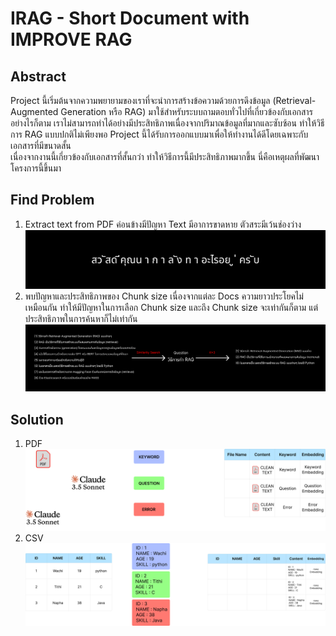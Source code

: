 # IRAG - Short Document with IMPROVE RAG

## Abstract
Project นี้เริ่มต้นจากความพยายามของเราที่จะนำการสร้างข้อความด้วยการดึงข้อมูล (Retrieval-Augmented Generation หรือ RAG) มาใช้สำหรับระบบถามตอบทั่วไปที่เกี่ยวข้องกับเอกสาร <br> 
อย่างไรก็ตาม เราไม่สามารถทำได้อย่างมีประสิทธิภาพเนื่องจากปริมาณข้อมูลที่มากและซับซ้อน ทำให้วิธีการ RAG แบบปกติไม่เพียงพอ Project นี้ได้รับการออกแบบมาเพื่อให้ทำงานได้ดีโดยเฉพาะกับเอกสารที่มีขนาดสั้น <br>
เนื่องจากงานนี้เกี่ยวข้องกับเอกสารที่สั้นกว่า ทำให้วิธีการนี้มีประสิทธิภาพมากขึ้น นี่คือเหตุผลที่พัฒนาโครงการนี้ขึ้นมา

## Find Problem
  1. Extract text from PDF ค่อนข้างมีปัญหา
      Text มีอาการขาดหาย ตัวสระมีเว้นช่องว่าง
     ![Exercise](https://github.com/wachawich/IRAG-Short-Docs-with-RAG/blob/main/Image/R2.png)
  2. พบปัญหาและประสิทธิภาพของ Chunk size
      เนื่องจากแต่ละ Docs ความยาวประโยคไม่เหมือนกัน ทำให้มีปัญหาในการเลือก Chunk size และถึง Chunk size จะเท่ากันก็ตาม แต่ประสิทธิภาพในการค้นหาก็ไม่เท่ากัน
     ![Exercise](https://github.com/wachawich/IRAG-Short-Docs-with-RAG/blob/main/Image/R1.png)

## Solution
1. PDF
  ![Exercise](https://github.com/wachawich/IRAG-Short-Docs-with-RAG/blob/main/Image/PPDF.png)
2. CSV
 ![Exercise](https://github.com/wachawich/IRAG-Short-Docs-with-RAG/blob/main/Image/CSVV.png)
